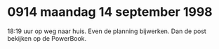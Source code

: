 # 0914 maandag 14 september 1998
18:19 uur op weg naar huis. Even de planning bijwerken. Dan de post bekijken op de PowerBook.


